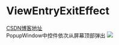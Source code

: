 # ViewEntryExitEffect
[CSDN博客地址](https://blog.csdn.net/WangBrother/article/details/90644149)  
PopupWindow中控件依次从屏幕顶部弹出
![](https://img-blog.csdnimg.cn/20190528170431937.gif#pic_center)  
